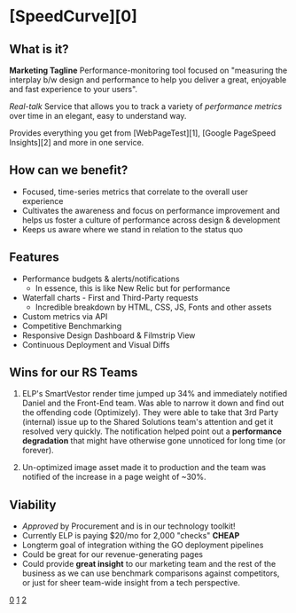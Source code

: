 # [SpeedCurve][0]

## What is it?

**Marketing Tagline**
Performance-monitoring tool focused on "measuring the interplay b/w design and performance to help you deliver a great, enjoyable and fast experience to your users".

_Real-talk_
Service that allows you to track a variety of _performance metrics_ over time in an elegant, easy to understand way.
 
Provides everything you get from [WebPageTest][1], [Google PageSpeed Insights][2] and more in one service.

## How can we benefit?

- Focused, time-series metrics that correlate to the overall user experience
- Cultivates the awareness and focus on performance improvement and helps us foster a culture of performance across design & development
- Keeps us aware where we stand in relation to the status quo

## Features

- Performance budgets & alerts/notifications
    + In essence, this is like New Relic but for performance
- Waterfall charts - First and Third-Party requests
    + Incredible breakdown by HTML, CSS, JS, Fonts and other assets
- Custom metrics via API
- Competitive Benchmarking
- Responsive Design Dashboard & Filmstrip View
- Continuous Deployment and Visual Diffs

## Wins for our RS Teams

1. ELP's SmartVestor render time jumped up 34% and immediately notified Daniel and the Front-End team. Was able to narrow it down and find out the offending code (Optimizely). They were able to take that 3rd Party (internal) issue up to the Shared Solutions team's attention and get it resolved very quickly. The notification helped point out a **performance degradation** that might have otherwise gone unnoticed for long time (or forever).

1. Un-optimized image asset made it to production and the team was notified of the increase in a page weight of ~30%.

## Viability

- _Approved_ by Procurement and is in our technology toolkit!
- Currently ELP is paying $20/mo for 2,000 "checks" **CHEAP**
- Longterm goal of integration withing the GO deployment pipelines
- Could be great for our revenue-generating pages
- Could provide **great insight** to our marketing team and the rest of the business as we can use benchmark comparisons against competitors, or just for sheer team-wide insight from a tech perspective.


[0](https://speedcurve.com/)
[1](https://www.webpagetest.org/)
[2](https://developers.google.com/speed/pagespeed/insights/)

